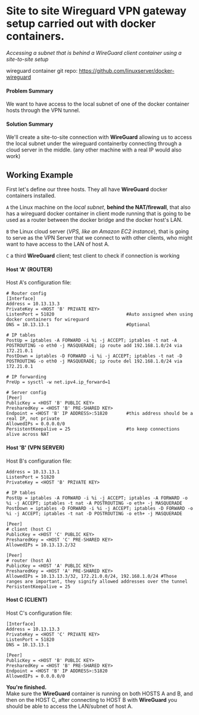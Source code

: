 # Site to site Wireguard VPN gateway setup carried out with docker containers.

*Accessing a subnet that is behind a WireGuard client container using a site-to-site setup*

wireguard container git repo: https://github.com/linuxserver/docker-wireguard

#### Problem Summary

We want to have access to the local subnet of one of the docker container hosts through the VPN tunnel.

#### Solution Summary

We'll create a site-to-site connection with **WireGuard** allowing us to access the local subnet under the wireguard containerby connecting through a cloud server in the middle. (any other machine with a real IP would also work)

## Working Example

First let's define our three hosts.  They all have **WireGuard** docker containers installed.

```A```  the Linux machine on the *local subnet*, **behind the NAT/firewall**, that also has a wireguard docker container in client mode running that is going to be used as a router between the docker bridge and the docker host's LAN. 

```B```  the Linux cloud server (*VPS, like an Amazon EC2 instance*), that is going to serve as the VPN Server that we connect to with other clients, who might want to have access to the LAN of host A.

```C```  a third **WireGuard** client; test client to check if connection is working

#### Host 'A' (ROUTER)

Host A's configuration file:

```
# Router config
[Interface]
Address = 10.13.13.3
PrivateKey = <HOST 'B' PRIVATE KEY>
ListenPort = 51820                           #Auto assigned when using docker containers for wireguard
DNS = 10.13.13.1                             #Optional

# IP tables
PostUp = iptables -A FORWARD -i %i -j ACCEPT; iptables -t nat -A POSTROUTING -o eth0 -j MASQUERADE; ip route add 192.168.1.0/24 via 172.21.0.1
PostDown = iptables -D FORWARD -i %i -j ACCEPT; iptables -t nat -D POSTROUTING -o eth0 -j MASQUERADE; ip route del 192.168.1.0/24 via 172.21.0.1

# IP forwarding
PreUp = sysctl -w net.ipv4.ip_forward=1

# Server config
[Peer]
PublicKey = <HOST 'B' PUBLIC KEY>
PresharedKey = <HOST 'B' PRE-SHARED KEY>
Endpoint = <HOST 'B' IP ADDRESS>:51820       #this address should be a real IP, not private
AllowedIPs = 0.0.0.0/0
PersistentKeepalive = 25                     #to keep connections alive across NAT
```

#### Host 'B' (VPN SERVER)

Host B's configuration file:

```[Interface]
Address = 10.13.13.1
ListenPort = 51820
PrivateKey = <HOST 'B' PRIVATE KEY>

# IP tables
PostUp = iptables -A FORWARD -i %i -j ACCEPT; iptables -A FORWARD -o %i -j ACCEPT; iptables -t nat -A POSTROUTING -o eth+ -j MASQUERADE
PostDown = iptables -D FORWARD -i %i -j ACCEPT; iptables -D FORWARD -o %i -j ACCEPT; iptables -t nat -D POSTROUTING -o eth+ -j MASQUERADE

[Peer]
# client (host C)
PublicKey = <HOST 'C' PUBLIC KEY>
PresharedKey = <HOST 'C' PRE-SHARED KEY>
AllowedIPs = 10.13.13.2/32

[Peer]
# router (host A)
PublicKey = <HOST 'A' PUBLIC KEY>
PresharedKey = <HOST 'A' PRE-SHARED KEY>
AllowedIPs = 10.13.13.3/32, 172.21.0.0/24, 192.168.1.0/24 #Those ranges are important, they signify allowed addresses over the tunnel
PersistentKeepalive = 25
```
#### Host C (CLIENT)

Host C's configuration file:

```
[Interface]
Address = 10.13.13.3
PrivateKey = <HOST 'C' PRIVATE KEY>
ListenPort = 51820
DNS = 10.13.13.1

[Peer]
PublicKey = <HOST 'B' PUBLIC KEY>
PresharedKey = <HOST 'B' PRE-SHARED KEY>
Endpoint = <HOST 'B' IP ADDRESS>:51820
AllowedIPs = 0.0.0.0/0
```

**You're finished.**  
Make sure the **WireGuard** container is running on both HOSTS A and B, and then on the  HOST C, after connecting to HOST B with **WireGuard** you should be able to access the LAN/subnet of host A.

